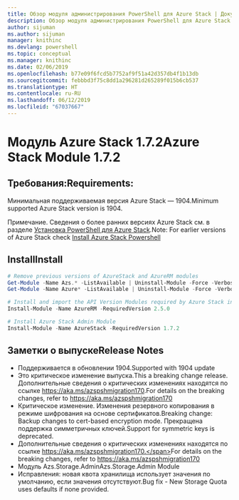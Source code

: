 ```yaml
---
title: Обзор модуля администрирования PowerShell для Azure Stack | Документация Майкрософт
description: Обзор модуля администрирования PowerShell для Azure Stack с инструкциями по установке и конфигурации.
author: sijuman
ms.author: sijuman
manager: knithinc
ms.devlang: powershell
ms.topic: conceptual
ms.manager: knithinc
ms.date: 02/06/2019
ms.openlocfilehash: b77e09f6fcd5b7752af9f51a42d357db4f1b13db
ms.sourcegitcommit: febbbd3f75c8dd1a296281d265289f015b6cb537
ms.translationtype: HT
ms.contentlocale: ru-RU
ms.lasthandoff: 06/12/2019
ms.locfileid: "67037667"
---
```

# <a name="azure-stack-module-172"></a><span data-ttu-id="ebd8e-103">Модуль Azure Stack 1.7.2</span><span class="sxs-lookup"><span data-stu-id="ebd8e-103">Azure Stack Module 1.7.2</span></span>

## <a name="requirements"></a><span data-ttu-id="ebd8e-104">Требования:</span><span class="sxs-lookup"><span data-stu-id="ebd8e-104">Requirements:</span></span>

<span data-ttu-id="ebd8e-105">Минимальная поддерживаемая версия Azure Stack — 1904.</span><span class="sxs-lookup"><span data-stu-id="ebd8e-105">Minimum supported Azure Stack version is 1904.</span></span>

<span data-ttu-id="ebd8e-106">Примечание. Сведения о более ранних версиях Azure Stack см. в разделе [Установка PowerShell для Azure Stack](https://docs.microsoft.com/en-us/azure/azure-stack/azure-stack-powershell-install#install-azure-stack-powershell).</span><span class="sxs-lookup"><span data-stu-id="ebd8e-106">Note: For earlier versions of Azure Stack check [Install Azure Stack Powershell](https://docs.microsoft.com/en-us/azure/azure-stack/azure-stack-powershell-install#install-azure-stack-powershell)</span></span>

## <a name="install"></a><span data-ttu-id="ebd8e-107">Install</span><span class="sxs-lookup"><span data-stu-id="ebd8e-107">Install</span></span>

```powershell
# Remove previous versions of AzureStack and AzureRM modules
Get-Module -Name Azs.* -ListAvailable | Uninstall-Module -Force -Verbose
Get-Module -Name Azure* -ListAvailable | Uninstall-Module -Force -Verbose

# Install and import the API Version Modules required by Azure Stack into the current PowerShell session.
Install-Module -Name AzureRM -RequiredVersion 2.5.0

# Install Azure Stack Admin Module
Install-Module -Name AzureStack -RequiredVersion 1.7.2
```

## <a name="release-notes"></a><span data-ttu-id="ebd8e-108">Заметки о выпуске</span><span class="sxs-lookup"><span data-stu-id="ebd8e-108">Release Notes</span></span>

* <span data-ttu-id="ebd8e-109">Поддерживается в обновлении 1904.</span><span class="sxs-lookup"><span data-stu-id="ebd8e-109">Supported with 1904 update</span></span>
* <span data-ttu-id="ebd8e-110">Это критическое изменение выпуска.</span><span class="sxs-lookup"><span data-stu-id="ebd8e-110">This a breaking change release.</span></span> <span data-ttu-id="ebd8e-111">Дополнительные сведения о критических изменениях находятся по ссылке <https://aka.ms/azspshmigration170>.</span><span class="sxs-lookup"><span data-stu-id="ebd8e-111">For details on the breaking changes, refer to <https://aka.ms/azspshmigration170></span></span>
* <span data-ttu-id="ebd8e-112">Критическое изменение. Изменения резервного копирования в режиме шифрования на основе сертификатов.</span><span class="sxs-lookup"><span data-stu-id="ebd8e-112">Breaking change: Backup changes to cert-based encryption mode.</span></span> <span data-ttu-id="ebd8e-113">Прекращена поддержка симметричных ключей.</span><span class="sxs-lookup"><span data-stu-id="ebd8e-113">Support for symmetric keys is deprecated.</span></span>
* <span data-ttu-id="ebd8e-114">Дополнительные сведения о критических изменениях находятся по ссылке https://aka.ms/azspshmigration170.</span><span class="sxs-lookup"><span data-stu-id="ebd8e-114">For details on the breaking changes, refer to https://aka.ms/azspshmigration170</span></span>
* <span data-ttu-id="ebd8e-115">Модуль Azs.Storage.Admin</span><span class="sxs-lookup"><span data-stu-id="ebd8e-115">Azs.Storage.Admin Module</span></span> 
* <span data-ttu-id="ebd8e-116">Исправления: новая квота хранилища использует значения по умолчанию, если значения отсутствуют.</span><span class="sxs-lookup"><span data-stu-id="ebd8e-116">Bug fix - New Storage Quota uses defaults if none provided.</span></span>
